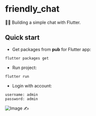 # friendly_chat

🙌👻 Building a simple chat with Flutter.

## Quick start

- Get packages from **pub** for Flutter app:

```bash
flutter packages get
```

- Run project:

```bash
flutter run
```

- Login with account:

```
username: admin
password: admin
```

<!-- INSPIRATIONAL_QUOTE_START -->
![Image](https://github.com/user-attachments/assets/0e3d9ba0-f624-4a99-8a33-88703033a2a1)
✍️
<!-- INSPIRATIONAL_QUOTE_END -->
